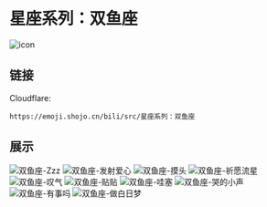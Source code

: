 # 星座系列：双鱼座
![icon](https://emoji.shojo.cn/bili/src/星座系列：双鱼座/icon.png)
## 链接
Cloudflare:
```
https://emoji.shojo.cn/bili/src/星座系列：双鱼座
```
## 展示
![双鱼座-Zzz](https://emoji.shojo.cn/bili/src/星座系列：双鱼座/双鱼座-Zzz.png)
![双鱼座-发射爱心](https://emoji.shojo.cn/bili/src/星座系列：双鱼座/双鱼座-发射爱心.png)
![双鱼座-摸头](https://emoji.shojo.cn/bili/src/星座系列：双鱼座/双鱼座-摸头.png)
![双鱼座-祈愿流星](https://emoji.shojo.cn/bili/src/星座系列：双鱼座/双鱼座-祈愿流星.png)
![双鱼座-叹气](https://emoji.shojo.cn/bili/src/星座系列：双鱼座/双鱼座-叹气.png)
![双鱼座-贴贴](https://emoji.shojo.cn/bili/src/星座系列：双鱼座/双鱼座-贴贴.png)
![双鱼座-哇塞](https://emoji.shojo.cn/bili/src/星座系列：双鱼座/双鱼座-哇塞.png)
![双鱼座-哭的小声](https://emoji.shojo.cn/bili/src/星座系列：双鱼座/双鱼座-哭的小声.png)
![双鱼座-有事吗](https://emoji.shojo.cn/bili/src/星座系列：双鱼座/双鱼座-有事吗.png)
![双鱼座-做白日梦](https://emoji.shojo.cn/bili/src/星座系列：双鱼座/双鱼座-做白日梦.png)
